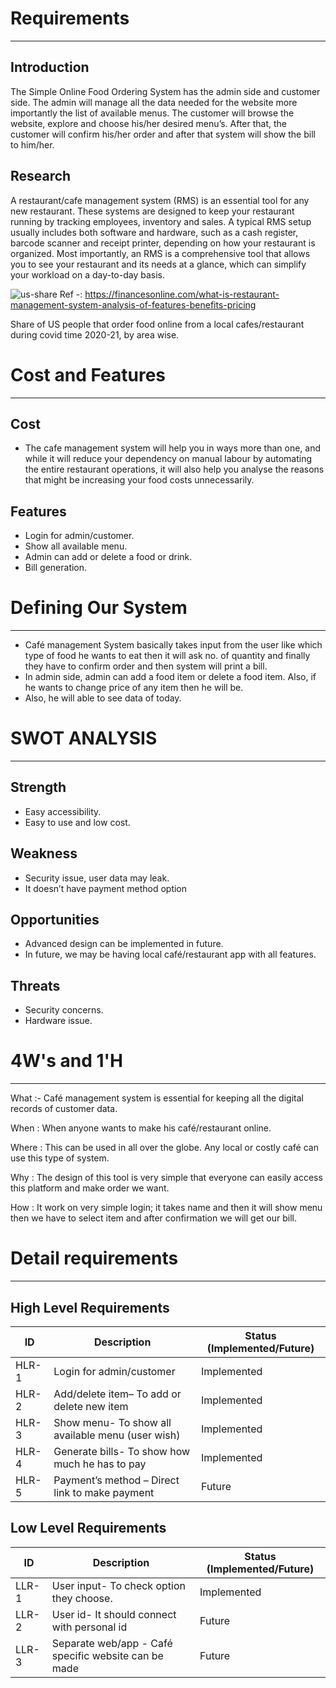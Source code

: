 # Requirements
------------------------------------------
## Introduction
The Simple Online Food Ordering System has the admin side and customer side. The admin will manage all the data needed for the website more importantly the list of available menus. The customer will browse the website, explore and choose his/her desired menu’s. After that, the customer will confirm his/her order and after that system will show the bill to him/her.

## Research
A restaurant/cafe management system (RMS) is an essential tool for any new restaurant. These systems are designed to keep your restaurant running by tracking employees, inventory and sales. A typical RMS setup usually includes both software and hardware, such as a cash register, barcode scanner and receipt printer, depending on how your restaurant is organized. Most importantly, an RMS is a comprehensive tool that allows you to see your restaurant and its needs at a glance, which can simplify your workload on a day-to-day basis.

![us-share](https://user-images.githubusercontent.com/94161066/142757258-f9bd67a4-5b2f-4083-aa30-b697150f1328.png) 
Ref -: https://financesonline.com/what-is-restaurant-management-system-analysis-of-features-benefits-pricing

Share of US people that order food online from a local cafes/restaurant during covid time 2020-21, by area wise.

# Cost and Features
------------------------------------------
## Cost 
- The cafe management system will help you in ways more than one, and while it will reduce your dependency on manual labour by automating the entire restaurant operations, it will also help you analyse the reasons that might be increasing your food costs unnecessarily. 

## Features
-	Login for admin/customer.
-	Show all available menu.
-	Admin can add or delete a food or drink.
-	Bill generation. 

# Defining Our System
------------------------------------------
- Café management System basically takes input from the user like which type of food he wants to eat then it will ask no. of quantity and finally they have to confirm order and then system will print a bill.
-	In admin side, admin can add a food item or delete a food item. Also, if he wants to change price of any item then he will be.
-	Also, he will able to see data of today.

# SWOT ANALYSIS
------------------------------------------
## Strength
- Easy accessibility.
- Easy to use and low cost.
## Weakness
- Security issue, user data may leak.
- It doesn’t have payment method option 
## Opportunities
-	Advanced design can be implemented in future.
-	In future, we may be having local café/restaurant app with all features. 
## Threats
- Security concerns.
- Hardware issue.

# 4W's and 1'H
------------------------------------------
 What :- Café management system is essential for keeping all the digital records of customer data.
 
 When : When anyone wants to make his café/restaurant online.
 
Where : This can be used in all over the globe. Any local or costly café can use this type of system.

Why :  The design of this tool is very simple that everyone can easily access this platform and make order we want.

How : It work on very simple login; it takes name and then it will show menu then we have to select item and after confirmation we will get our bill.

# Detail requirements
---
## High Level Requirements

| ID | Description | Status (Implemented/Future) 
| ------ | ------ | ------|
| HLR-1| Login for admin/customer | Implemented |
| HLR-2| Add/delete item– To add or delete new item | Implemented |
| HLR-3 | Show menu- To show all available menu (user wish) | Implemented |
| HLR-4 | Generate bills- To show how much he has to pay | Implemented |
| HLR-5 | Payment’s method – Direct link to make payment | Future |

## Low Level Requirements

| ID | Description | Status (Implemented/Future) 
| ------ | ------ | ------|
| LLR-1| User input- To check option they choose. | Implemented |
| LLR-2| User id- It should connect with personal id | Future |
| LLR-3 | Separate web/app - Café specific website can be made | Future |











